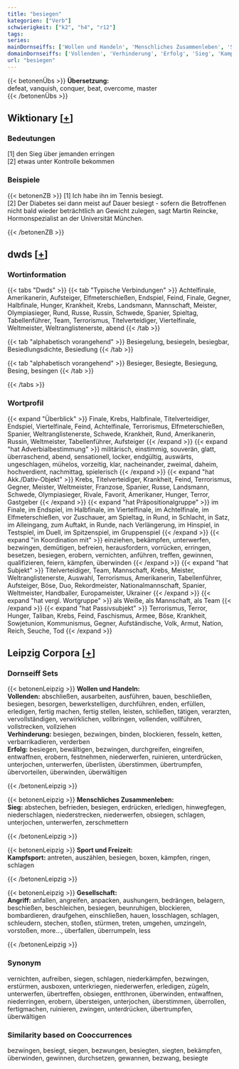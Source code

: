 ```yaml
---
title: "besiegen"
kategorien: ["Verb"]
schwierigkeit: ["k2", "h4", "r12"]
tags:
series:
mainDornseiffs: ['Wollen und Handeln', 'Menschliches Zusammenleben', 'Sport und Freizeit', 'Gesellschaft']
domainDornseiffs: ['Vollenden', 'Verhinderung', 'Erfolg', 'Sieg', 'Kampfsport', 'Angriff']
url: "besiegen"
---
```


{{< betonenÜbs >}}
**Übersetzung:**  
defeat, vanquish, conquer, beat, overcome, master  
{{< /betonenÜbs >}}

## Wiktionary [[+](https://de.wiktionary.org/wiki/besiegen)]

### Bedeutungen
[1] den Sieg über jemanden erringen  
[2] etwas unter Kontrolle bekommen  

### Beispiele
{{< betonenZB >}}
[1] Ich habe ihn im Tennis besiegt.  
[2] Der Diabetes sei dann meist auf Dauer besiegt - sofern die Betroffenen nicht bald wieder beträchtlich an Gewicht zulegen, sagt Martin Reincke, Hormonspezialist an der Universität München.  

{{< /betonenZB >}}


## dwds [[+](https://www.dwds.de/wb/besiegen)]

### Wortinformation
{{< tabs "Dwds" >}}
{{< tab "Typische Verbindungen" >}}
Achtelfinale, Amerikanerin, Aufsteiger, Elfmeterschießen, Endspiel, Feind, Finale, Gegner, Halbfinale, Hunger, Krankheit, Krebs, Landsmann, Mannschaft, Meister, Olympiasieger, Rund, Russe, Russin, Schwede, Spanier, Spieltag, Tabellenführer, Team, Terrorismus, Titelverteidiger, Viertelfinale, Weltmeister, Weltranglistenerste, abend
{{< /tab >}}

{{< tab "alphabetisch vorangehend" >}}
Besiegelung, besiegeln, besiegbar, Besiedlungsdichte, Besiedlung
{{< /tab >}}

{{< tab "alphabetisch vorangehend" >}}
Besieger, Besiegte, Besiegung, Besing, besingen
{{< /tab >}}

{{< /tabs >}}

### Wortprofil
{{< expand "Überblick" >}} Finale, Krebs, Halbfinale, Titelverteidiger, Endspiel, Viertelfinale, Feind, Achtelfinale, Terrorismus, Elfmeterschießen, Spanier, Weltranglistenerste, Schwede, Krankheit, Rund, Amerikanerin, Russin, Weltmeister, Tabellenführer, Aufsteiger {{< /expand >}}
{{< expand "hat Adverbialbestimmung" >}} militärisch, einstimmig, souverän, glatt, überraschend, abend, sensationell, locker, endgültig, auswärts, ungeschlagen, mühelos, vorzeitig, klar, nacheinander, zweimal, daheim, hochverdient, nachmittag, spielerisch {{< /expand >}}
{{< expand "hat Akk./Dativ-Objekt" >}} Krebs, Titelverteidiger, Krankheit, Feind, Terrorismus, Gegner, Meister, Weltmeister, Franzose, Spanier, Russe, Landsmann, Schwede, Olympiasieger, Rivale, Favorit, Amerikaner, Hunger, Terror, Gastgeber {{< /expand >}}
{{< expand "hat Präpositionalgruppe" >}} im Finale, im Endspiel, im Halbfinale, im Viertelfinale, im Achtelfinale, im Elfmeterschießen, vor Zuschauer, am Spieltag, in Rund, in Schlacht, in Satz, im Alleingang, zum Auftakt, in Runde, nach Verlängerung, im Hinspiel, in Testspiel, im Duell, im Spitzenspiel, im Gruppenspiel {{< /expand >}}
{{< expand "in Koordination mit" >}} einziehen, bekämpfen, unterwerfen, bezwingen, demütigen, befreien, herausfordern, vorrücken, erringen, besetzen, besiegen, erobern, vernichten, anführen, treffen, gewinnen, qualifizieren, feiern, kämpfen, überwinden {{< /expand >}}
{{< expand "hat Subjekt" >}} Titelverteidiger, Team, Mannschaft, Krebs, Meister, Weltranglistenerste, Auswahl, Terrorismus, Amerikanerin, Tabellenführer, Aufsteiger, Böse, Duo, Rekordmeister, Nationalmannschaft, Spanier, Weltmeister, Handballer, Europameister, Ukrainer {{< /expand >}}
{{< expand "hat vergl. Wortgruppe" >}} als Weiße, als Mannschaft, als Team {{< /expand >}}
{{< expand "hat Passivsubjekt" >}} Terrorismus, Terror, Hunger, Taliban, Krebs, Feind, Faschismus, Armee, Böse, Krankheit, Sowjetunion, Kommunismus, Gegner, Aufständische, Volk, Armut, Nation, Reich, Seuche, Tod {{< /expand >}}

## Leipzig Corpora [[+](https://corpora.uni-leipzig.de/en/res?word=besiegen&corpusId=deu_newscrawl-public_2018)]

### Dornseiff Sets
{{< betonenLeipzig >}}
**Wollen und Handeln:**  
**Vollenden:** abschließen, ausarbeiten, ausführen, bauen, beschließen, besiegen, besorgen, bewerkstelligen, durchführen, enden, erfüllen, erledigen, fertig machen, fertig stellen, leisten, schließen, tätigen, verarzten, vervollständigen, verwirklichen, vollbringen, vollenden, vollführen, vollstrecken, vollziehen  
**Verhinderung:** besiegen, bezwingen, binden, blockieren, fesseln, ketten, verbarrikadieren, verderben  
**Erfolg:** besiegen, bewältigen, bezwingen, durchgreifen, eingreifen, entwaffnen, erobern, festnehmen, niederwerfen, ruinieren, unterdrücken, unterjochen, unterwerfen, überlisten, überstimmen, übertrumpfen, übervorteilen, überwinden, überwältigen  

{{< /betonenLeipzig >}}


{{< betonenLeipzig >}}
**Menschliches Zusammenleben:**  
**Sieg:** abstechen, befrieden, besiegen, erdrücken, erledigen, hinwegfegen, niederschlagen, niederstrecken, niederwerfen, obsiegen, schlagen, unterjochen, unterwerfen, zerschmettern  

{{< /betonenLeipzig >}}


{{< betonenLeipzig >}}
**Sport und Freizeit:**  
**Kampfsport:** antreten, auszählen, besiegen, boxen, kämpfen, ringen, schlagen  

{{< /betonenLeipzig >}}


{{< betonenLeipzig >}}
**Gesellschaft:**  
**Angriff:** anfallen, angreifen, anpacken, aushungern, bedrängen, belagern, beschießen, beschleichen, besiegen, beunruhigen, blockieren, bombardieren, draufgehen, einschließen, hauen, losschlagen, schlagen, schleudern, stechen, stoßen, stürmen, treten, umgehen, umzingeln, vorstoßen, more..., überfallen, überrumpeln, less  

{{< /betonenLeipzig >}}

### Synonym
vernichten, aufreiben, siegen, schlagen, niederkämpfen, bezwingen, erstürmen, ausboxen, unterkriegen, niederwerfen, erledigen, zügeln, unterwerfen, übertreffen, obsiegen, entthronen, überwinden, entwaffnen, niederringen, erobern, übersteigen, unterjochen, überstimmen, überrollen, fertigmachen, ruinieren, zwingen, unterdrücken, übertrumpfen, überwältigen


### Similarity based on Cooccurrences
bezwingen, besiegt, siegen, bezwungen, besiegten, siegten, bekämpfen, überwinden, gewinnen, durchsetzen, gewannen, bezwang, besiegte


